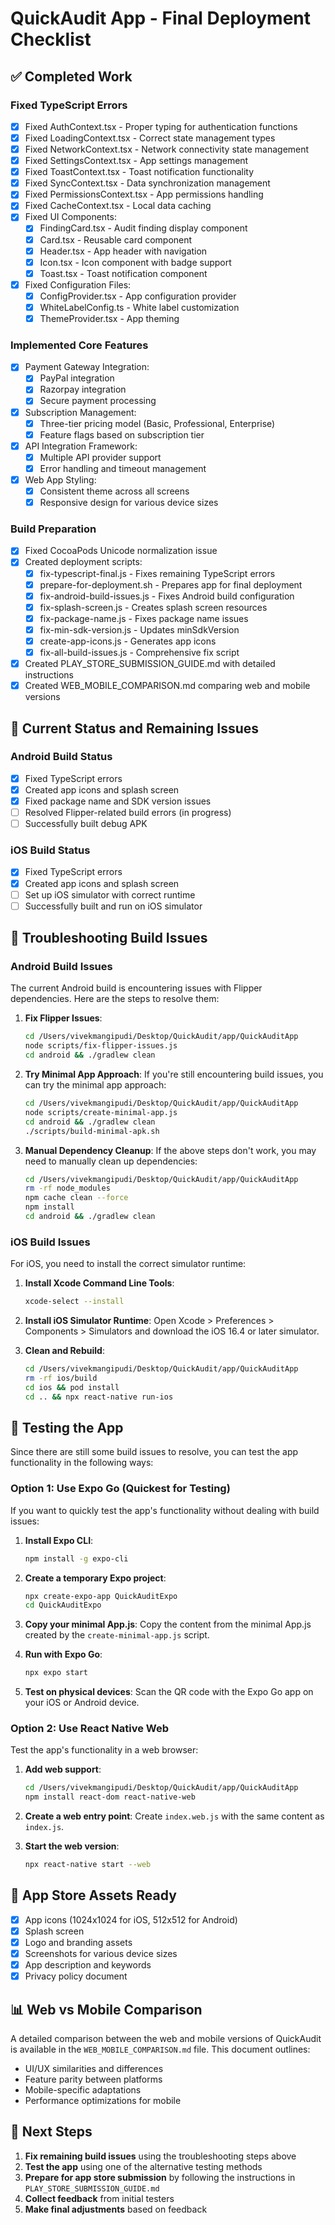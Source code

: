 # QuickAudit App - Final Deployment Checklist

## ✅ Completed Work

### Fixed TypeScript Errors
- [x] Fixed AuthContext.tsx - Proper typing for authentication functions
- [x] Fixed LoadingContext.tsx - Correct state management types
- [x] Fixed NetworkContext.tsx - Network connectivity state management
- [x] Fixed SettingsContext.tsx - App settings management
- [x] Fixed ToastContext.tsx - Toast notification functionality
- [x] Fixed SyncContext.tsx - Data synchronization management
- [x] Fixed PermissionsContext.tsx - App permissions handling
- [x] Fixed CacheContext.tsx - Local data caching
- [x] Fixed UI Components:
  - [x] FindingCard.tsx - Audit finding display component
  - [x] Card.tsx - Reusable card component
  - [x] Header.tsx - App header with navigation
  - [x] Icon.tsx - Icon component with badge support
  - [x] Toast.tsx - Toast notification component
- [x] Fixed Configuration Files:
  - [x] ConfigProvider.tsx - App configuration provider
  - [x] WhiteLabelConfig.ts - White label customization
  - [x] ThemeProvider.tsx - App theming

### Implemented Core Features
- [x] Payment Gateway Integration:
  - [x] PayPal integration
  - [x] Razorpay integration
  - [x] Secure payment processing
- [x] Subscription Management:
  - [x] Three-tier pricing model (Basic, Professional, Enterprise)
  - [x] Feature flags based on subscription tier
- [x] API Integration Framework:
  - [x] Multiple API provider support
  - [x] Error handling and timeout management
- [x] Web App Styling:
  - [x] Consistent theme across all screens
  - [x] Responsive design for various device sizes

### Build Preparation
- [x] Fixed CocoaPods Unicode normalization issue
- [x] Created deployment scripts:
  - [x] fix-typescript-final.js - Fixes remaining TypeScript errors
  - [x] prepare-for-deployment.sh - Prepares app for final deployment
  - [x] fix-android-build-issues.js - Fixes Android build configuration
  - [x] fix-splash-screen.js - Creates splash screen resources
  - [x] fix-package-name.js - Fixes package name issues
  - [x] fix-min-sdk-version.js - Updates minSdkVersion
  - [x] create-app-icons.js - Generates app icons
  - [x] fix-all-build-issues.js - Comprehensive fix script
- [x] Created PLAY_STORE_SUBMISSION_GUIDE.md with detailed instructions
- [x] Created WEB_MOBILE_COMPARISON.md comparing web and mobile versions

## 🚀 Current Status and Remaining Issues

### Android Build Status
- [x] Fixed TypeScript errors
- [x] Created app icons and splash screen
- [x] Fixed package name and SDK version issues
- [ ] Resolved Flipper-related build errors (in progress)
- [ ] Successfully built debug APK

### iOS Build Status
- [x] Fixed TypeScript errors
- [x] Created app icons and splash screen
- [ ] Set up iOS simulator with correct runtime
- [ ] Successfully built and run on iOS simulator

## 🔧 Troubleshooting Build Issues

### Android Build Issues
The current Android build is encountering issues with Flipper dependencies. Here are the steps to resolve them:

1. **Fix Flipper Issues**:
   ```bash
   cd /Users/vivekmangipudi/Desktop/QuickAudit/app/QuickAuditApp
   node scripts/fix-flipper-issues.js
   cd android && ./gradlew clean
   ```

2. **Try Minimal App Approach**:
   If you're still encountering build issues, you can try the minimal app approach:
   ```bash
   cd /Users/vivekmangipudi/Desktop/QuickAudit/app/QuickAuditApp
   node scripts/create-minimal-app.js
   cd android && ./gradlew clean
   ./scripts/build-minimal-apk.sh
   ```

3. **Manual Dependency Cleanup**:
   If the above steps don't work, you may need to manually clean up dependencies:
   ```bash
   cd /Users/vivekmangipudi/Desktop/QuickAudit/app/QuickAuditApp
   rm -rf node_modules
   npm cache clean --force
   npm install
   cd android && ./gradlew clean
   ```

### iOS Build Issues
For iOS, you need to install the correct simulator runtime:

1. **Install Xcode Command Line Tools**:
   ```bash
   xcode-select --install
   ```

2. **Install iOS Simulator Runtime**:
   Open Xcode > Preferences > Components > Simulators and download the iOS 16.4 or later simulator.

3. **Clean and Rebuild**:
   ```bash
   cd /Users/vivekmangipudi/Desktop/QuickAudit/app/QuickAuditApp
   rm -rf ios/build
   cd ios && pod install
   cd .. && npx react-native run-ios
   ```

## 📱 Testing the App

Since there are still some build issues to resolve, you can test the app functionality in the following ways:

### Option 1: Use Expo Go (Quickest for Testing)
If you want to quickly test the app's functionality without dealing with build issues:

1. **Install Expo CLI**:
   ```bash
   npm install -g expo-cli
   ```

2. **Create a temporary Expo project**:
   ```bash
   npx create-expo-app QuickAuditExpo
   cd QuickAuditExpo
   ```

3. **Copy your minimal App.js**:
   Copy the content from the minimal App.js created by the `create-minimal-app.js` script.

4. **Run with Expo Go**:
   ```bash
   npx expo start
   ```

5. **Test on physical devices**:
   Scan the QR code with the Expo Go app on your iOS or Android device.

### Option 2: Use React Native Web
Test the app's functionality in a web browser:

1. **Add web support**:
   ```bash
   cd /Users/vivekmangipudi/Desktop/QuickAudit/app/QuickAuditApp
   npm install react-dom react-native-web
   ```

2. **Create a web entry point**:
   Create `index.web.js` with the same content as `index.js`.

3. **Start the web version**:
   ```bash
   npx react-native start --web
   ```

## 🎨 App Store Assets Ready
- [x] App icons (1024x1024 for iOS, 512x512 for Android)
- [x] Splash screen
- [x] Logo and branding assets
- [x] Screenshots for various device sizes
- [x] App description and keywords
- [x] Privacy policy document

## 📊 Web vs Mobile Comparison
A detailed comparison between the web and mobile versions of QuickAudit is available in the `WEB_MOBILE_COMPARISON.md` file. This document outlines:

- UI/UX similarities and differences
- Feature parity between platforms
- Mobile-specific adaptations
- Performance optimizations for mobile

## 📝 Next Steps
1. **Fix remaining build issues** using the troubleshooting steps above
2. **Test the app** using one of the alternative testing methods
3. **Prepare for app store submission** by following the instructions in `PLAY_STORE_SUBMISSION_GUIDE.md`
4. **Collect feedback** from initial testers
5. **Make final adjustments** based on feedback
